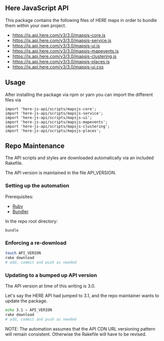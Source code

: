## Here JavaScript API

This package contains the following files of HERE maps in order to bundle them within your own project.

* https://js.api.here.com/v3/3.0/mapsjs-core.js
* https://js.api.here.com/v3/3.0/mapsjs-service.js
* https://js.api.here.com/v3/3.0/mapsjs-ui.js
* https://js.api.here.com/v3/3.0/mapsjs-mapevents.js
* https://js.api.here.com/v3/3.0/mapsjs-clustering.js
* https://js.api.here.com/v3/3.0/mapsjs-places.js
* https://js.api.here.com/v3/3.0/mapsjs-ui.css


## Usage

After installing the package via npm or yarn you can import the different files via
```
import 'here-js-api/scripts/mapsjs-core';
import 'here-js-api/scripts/mapsjs-service';
import 'here-js-api/scripts/mapsjs-ui';
import 'here-js-api/scripts/mapsjs-mapevents';
import 'here-js-api/scripts/mapsjs-clustering';
import 'here-js-api/scripts/mapsjs-places';
```


## Repo Maintenance

The API scripts and styles are downloaded automatically via an included Rakefile.

The API version is maintained in the file API_VERSION.

### Setting up the automation

Prerequisites:

- [Ruby](https://www.ruby-lang.org)
- [Bundler](https://bundler.io/)

In the repo root directory:

```
bundle
```

### Enforcing a re-download

```sh
touch API_VERION
rake download
# add, commit and push as needed
```

### Updating to a bumped up API version

The API version at time of this writing is 3.0.

Let's say the HERE API had jumped to 3.1, and the repo maintainer wants to update the package.

```sh
echo 3.1 > API_VERION
rake download
# add, commit and push as needed
```

NOTE: The automation assumes that the API CDN URL versioning pattern will remain consistent. Otherwise the Rakefile will have to be revised.
